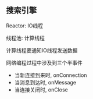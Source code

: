 ## 搜索引擎

Reactor: IO线程

线程池:   计算线程 

计算线程要通知IO线程发送数据



网络编程过程中涉及到三个半事件

- 当新连接到来时,  onConnection 
- 当消息到达时,    onMessage
- 当连接关闭时,    onClose



